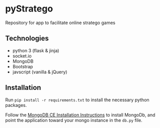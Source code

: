 # pyStratego
Repository for app to facilitate online stratego games

## Technologies
* python 3 (flask & jinja)
* socket.io 
* MongoDB
* Bootstrap
* javscript (vanilla & jQuery)

## Installation

Run `pip install -r requirements.txt` to install the necessary python packages. 

Follow the [MongoDB CE Installation Instructions](https://docs.mongodb.com/manual/tutorial/install-mongodb-on-ubuntu/#install-mongodb-community-edition) to install MongoDb, and point the application toward your mongo instance in the `db.py` file. 

